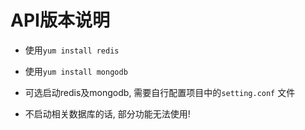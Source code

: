 # API版本说明
    
  * 使用`yum install redis`

  * 使用`yum install mongodb`

  * 可选启动redis及mongodb, 需要自行配置项目中的`setting.conf` 文件
* 不启动相关数据库的话, 部分功能无法使用!

